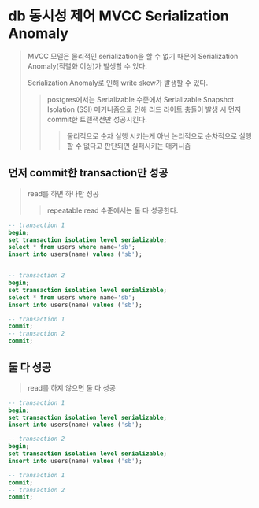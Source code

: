 # db 동시성 제어 MVCC Serialization Anomaly

> MVCC 모델은 물리적인 serialization을 할 수 없기 때문에 Serialization Anomaly(직렬화 이상)가 발생할 수 있다.
>
> Serialization Anomaly로 인해 write skew가 발생할 수 있다.
>
> > postgres에서는 Serializable 수준에서 Serializable Snapshot Isolation (SSI) 메커니즘으로 인해 리드 라이트 충돌이 발생 시 먼저 commit한 트랜잭션만 성공시킨다.
> >
> > > 물리적으로 순차 실행 시키는게 아닌 논리적으로 순차적으로 실행할 수 없다고 판단되면 실패시키는 매커니즘

## 먼저 commit한 transaction만 성공

> read를 하면 하나만 성공
>
> > repeatable read 수준에서는 둘 다 성공한다.

```sql
-- transaction 1
begin;
set transaction isolation level serializable;
select * from users where name='sb';
insert into users(name) values ('sb');


-- transaction 2
begin;
set transaction isolation level serializable;
select * from users where name='sb';
insert into users(name) values ('sb');

-- transaction 1
commit;
-- transaction 2
commit;
```

## 둘 다 성공

> read를 하지 않으면 둘 다 성공

```sql
-- transaction 1
begin;
set transaction isolation level serializable;
insert into users(name) values ('sb');

-- transaction 2
begin;
set transaction isolation level serializable;
insert into users(name) values ('sb');

-- transaction 1
commit;
-- transaction 2
commit;
```
